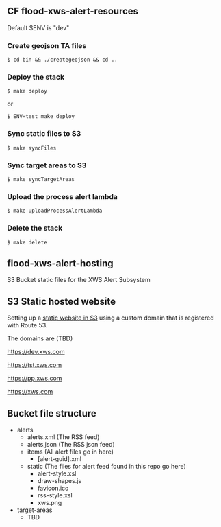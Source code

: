 ## CF flood-xws-alert-resources

Default $ENV is "dev"

### Create geojson TA files
`$ cd bin && ./creategeojson && cd ..`

### Deploy the stack
`$ make deploy`

or

`$ ENV=test make deploy`

### Sync static files to S3
`$ make syncFiles`

### Sync target areas to S3
`$ make syncTargetAreas`

### Upload the process alert lambda
`$ make uploadProcessAlertLambda`

### Delete the stack
`$ make delete`




## flood-xws-alert-hosting

S3 Bucket static files for the XWS Alert Subsystem

## S3 Static hosted website

Setting up a [static website in S3](https://docs.aws.amazon.com/AmazonS3/latest/userguide/website-hosting-custom-domain-walkthrough.html) using a custom domain that is registered with Route 53.

The domains are (TBD)

https://dev.xws.com

https://tst.xws.com

https://pp.xws.com

https://xws.com


## Bucket file structure

* alerts
  * alerts.xml (The RSS feed)
  * alerts.json (The RSS json feed)
  * items (All alert files go in here)
    * [alert-guid].xml
  * static (The files for alert feed found in this repo go here)
    * alert-style.xsl
    * draw-shapes.js
    * favicon.ico
    * rss-style.xsl
    * xws.png
* target-areas
  * TBD